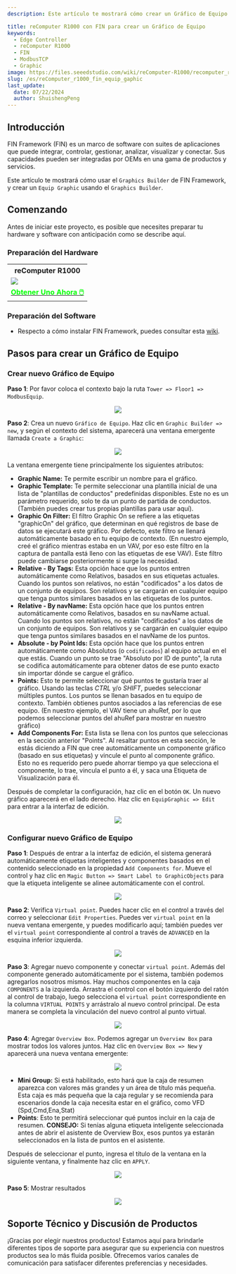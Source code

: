 ```yaml
---
description: Este artículo te mostrará cómo crear un Gráfico de Equipo

title: reComputer R1000 con FIN para crear un Gráfico de Equipo
keywords:
  - Edge Controller
  - reComputer R1000
  - FIN
  - ModbusTCP
  - Graphic
image: https://files.seeedstudio.com/wiki/reComputer-R1000/recomputer_r_images/01.png
slug: /es/reComputer_r1000_fin_equip_gaphic
last_update:
  date: 07/22/2024
  author: ShuishengPeng
---
```


## Introducción

FIN Framework (FIN) es un marco de software con suites de aplicaciones que puede integrar, controlar, gestionar, analizar, visualizar y conectar. Sus capacidades pueden ser integradas por OEMs en una gama de productos y servicios.

Este artículo te mostrará cómo usar el `Graphics Builder` de FIN Framework, y crear un `Equip Graphic` usando el `Graphics Builder`.

## Comenzando

Antes de iniciar este proyecto, es posible que necesites preparar tu hardware y software con anticipación como se describe aquí.

### Preparación del Hardware

<div class="table-center">
 <table class="table-nobg">
    <tr class="table-trnobg">
      <th class="table-trnobg">reComputer R1000</th>
  </tr>
    <tr class="table-trnobg"></tr>
  <tr class="table-trnobg">
   <td class="table-trnobg"><div style={{textAlign:'center'}}><img src="https://files.seeedstudio.com/wiki/reComputer-R1000/recomputer_r_images/01.png" style={{width:300, height:'auto'}}/></div></td>
  </tr>
    <tr class="table-trnobg"></tr>
  <tr class="table-trnobg">
   <td class="table-trnobg"><div class="get_one_now_container" style={{textAlign: 'center'}}><a class="get_one_now_item" href="https://www.seeedstudio.com/reComputer-R1025-10-p-5895.html" target="_blank">
              <strong><span><font color={'FFFFFF'} size={"4"}> Obtener Uno Ahora 🖱️</font></span></strong>
          </a></div></td>
        </tr>
    </table>
</div>

### Preparación del Software

* Respecto a cómo instalar FIN Framework, puedes consultar esta [wiki](https://wiki.seeedstudio.com/es/reComputer_r1000_install_fin/).

## Pasos para crear un Gráfico de Equipo

### Crear nuevo Gráfico de Equipo

**Paso 1**: Por favor coloca el contexto bajo la ruta `Tower => Floor1 => ModbusEquip`.

<center><img width={600} src="https://files.seeedstudio.com/wiki/reComputer-R1000/fin/Equip_graphic_path.png" /></center>

**Paso 2**: Crea un nuevo `Gráfico de Equipo`. Haz clic en `Graphic Builder => new`, y según el contexto del sistema, aparecerá una ventana emergente llamada `Create a Graphic`:

<center><img width={600} src="https://files.seeedstudio.com/wiki/reComputer-R1000/fin/Equip_create_new_gtaphic.png" /></center>

La ventana emergente tiene principalmente los siguientes atributos:

- **Graphic Name:** Te permite escribir un nombre para el gráfico.
- **Graphic Template:** Te permite seleccionar una plantilla inicial de una lista de "plantillas de conductos" predefinidas disponibles. Este no es un parámetro requerido, solo te da un punto de partida de conductos. (También puedes crear tus propias plantillas para usar aquí).
- **Graphic On Filter:** El filtro Graphic On se refiere a las etiquetas "graphicOn" del gráfico, que determinan en qué registros de base de datos se ejecutará este gráfico. Por defecto, este filtro se llenará automáticamente basado en tu equipo de contexto. (En nuestro ejemplo, creé el gráfico mientras estaba en un VAV, por eso este filtro en la captura de pantalla está lleno con las etiquetas de ese VAV). Este filtro puede cambiarse posteriormente si surge la necesidad.
- **Relative - By Tags:** Esta opción hace que los puntos entren automáticamente como Relativos, basados en sus etiquetas actuales. Cuando los puntos son relativos, no están "codificados" a los datos de un conjunto de equipos. Son relativos y se cargarán en cualquier equipo que tenga puntos similares basados en las etiquetas de los puntos.
- **Relative - By navName:** Esta opción hace que los puntos entren automáticamente como Relativos, basados en su navName actual. Cuando los puntos son relativos, no están "codificados" a los datos de un conjunto de equipos. Son relativos y se cargarán en cualquier equipo que tenga puntos similares basados en el navName de los puntos.
- **Absolute - by Point Ids:** Esta opción hace que los puntos entren automáticamente como Absolutos (o `codificados`) al equipo actual en el que estás. Cuando un punto se trae "Absoluto por ID de punto", la ruta se codifica automáticamente para obtener datos de ese punto exacto sin importar dónde se cargue el gráfico.
- **Points:** Esto te permite seleccionar qué puntos te gustaría traer al gráfico. Usando las teclas *CTRL* y/o *SHIFT*, puedes seleccionar múltiples puntos. Los puntos se llenan basados en tu equipo de contexto. También obtienes puntos asociados a las referencias de ese equipo. (En nuestro ejemplo, el VAV tiene un ahuRef, por lo que podemos seleccionar puntos del ahuRef para mostrar en nuestro gráfico)
- **Add Components For:** Esta lista se llena con los puntos que seleccionas en la sección anterior "Points". Al resaltar puntos en esta sección, le estás diciendo a FIN que cree automáticamente un componente gráfico (basado en sus etiquetas) y vincule el punto al componente gráfico. Esto no es requerido pero puede ahorrar tiempo ya que selecciona el componente, lo trae, vincula el punto a él, y saca una Etiqueta de Visualización para él.

Después de completar la configuración, haz clic en el botón `OK`. Un nuevo gráfico aparecerá en el lado derecho. Haz clic en `EquipGraphic => Edit` para entrar a la interfaz de edición.

<center><img width={600} src="https://files.seeedstudio.com/wiki/reComputer-R1000/fin/Equip_graphic_1.gif" /></center>

### Configurar nuevo Gráfico de Equipo

**Paso 1**: Después de entrar a la interfaz de edición, el sistema generará automáticamente etiquetas inteligentes y componentes basados en el contenido seleccionado en la propiedad `Add Components for`. Mueve el control y haz clic en `Magic Button => Smart Label to GraphicObjects` para que la etiqueta inteligente se alinee automáticamente con el control.

<center><img width={600} src="https://files.seeedstudio.com/wiki/reComputer-R1000/fin/Equip_graphic_2.gif" /></center>

**Paso 2**: Verifica `Virtual point`. Puedes hacer clic en el control a través del correo y seleccionar `Edit Properties`. Puedes ver `virtual point` en la nueva ventana emergente, y puedes modificarlo aquí; también puedes ver el `virtual point` correspondiente al control a través de `ADVANCED` en la esquina inferior izquierda.

<center><img width={600} src="https://files.seeedstudio.com/wiki/reComputer-R1000/fin/Equip_graphic_3.gif" /></center>

**Paso 3**: Agregar nuevo componente y conectar `virtual point`. Además del componente generado automáticamente por el sistema, también podemos agregarlos nosotros mismos. Hay muchos componentes en la caja `COMPONENTS` a la izquierda. Arrastra el control con el botón izquierdo del ratón al control de trabajo, luego selecciona el `virtual point` correspondiente en la columna `VIRTUAL POINTS` y arrástralo al nuevo control principal. De esta manera se completa la vinculación del nuevo control al punto virtual.

<center><img width={600} src="https://files.seeedstudio.com/wiki/reComputer-R1000/fin/Equip_graphic_4.gif" /></center>

**Paso 4**: Agregar `Overview Box`. Podemos agregar un `Overview Box` para mostrar todos los valores juntos. Haz clic en `Overview Box => New` y aparecerá una nueva ventana emergente:

<center><img width={600} src="https://files.seeedstudio.com/wiki/reComputer-R1000/fin/Equip_create_overview_box.png" /></center>

- **Mini Group:** Si está habilitado, esto hará que la caja de resumen aparezca con valores más grandes y un área de título más pequeña. Esta caja es más pequeña que la caja regular y se recomienda para escenarios donde la caja necesita estar en el gráfico, como VFD (Spd,Cmd,Ena,Stat)
- **Points**: Esto te permitirá seleccionar qué puntos incluir en la caja de resumen. **CONSEJO:** Si tenías alguna etiqueta inteligente seleccionada antes de abrir el asistente de Overview Box, esos puntos ya estarán seleccionados en la lista de puntos en el asistente.
  
Después de seleccionar el punto, ingresa el título de la ventana en la siguiente ventana, y finalmente haz clic en `APPLY`.

<center><img width={600} src="https://files.seeedstudio.com/wiki/reComputer-R1000/fin/Equip_graphic_5.gif" /></center>

**Paso 5**: Mostrar resultados

<center><img width={600} src="https://files.seeedstudio.com/wiki/reComputer-R1000/fin/Equip_graphic_6.gif" /></center>

## Soporte Técnico y Discusión de Productos

¡Gracias por elegir nuestros productos! Estamos aquí para brindarle diferentes tipos de soporte para asegurar que su experiencia con nuestros productos sea lo más fluida posible. Ofrecemos varios canales de comunicación para satisfacer diferentes preferencias y necesidades.

<div class="button_tech_support_container">
<a href="https://forum.seeedstudio.com/" class="button_forum"></a>
<a href="https://www.seeedstudio.com/contacts" class="button_email"></a>
</div>

<div class="button_tech_support_container">
<a href="https://discord.gg/eWkprNDMU7" class="button_discord"></a>
<a href="https://github.com/Seeed-Studio/wiki-documents/discussions/69" class="button_discussion"></a>
</div>

